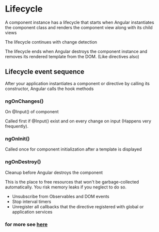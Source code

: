 # Lifecycle

A component instance has a lifecycle that starts when Angular instantiates the component class and renders the component view along with its child views

The lifecycle continues with change detection

The lifecycle ends when Angular destroys the component instance and removes its rendered template from the DOM.
(Like directives also)

## Lifecycle event sequence

After your application instantiates a component or directive by calling its constructor, Angular calls the hook methods

### ngOnChanges()

On @Input() of component

Called first if @Input() exist and on every change on input (Happens very frequently).

### ngOnInit()

Called once for component initialization after a template is displayed

### ngOnDestroy()

Cleanup before Angular destroys the component

This is the place to free resources that won't be garbage-collected automatically. You risk memory leaks if you neglect to do so.
* Unsubscribe from Observables and DOM events
* Stop interval timers
* Unregister all callbacks that the directive registered with global or application services

### for more see [here](https://angular.io/guide/lifecycle-hooks)
